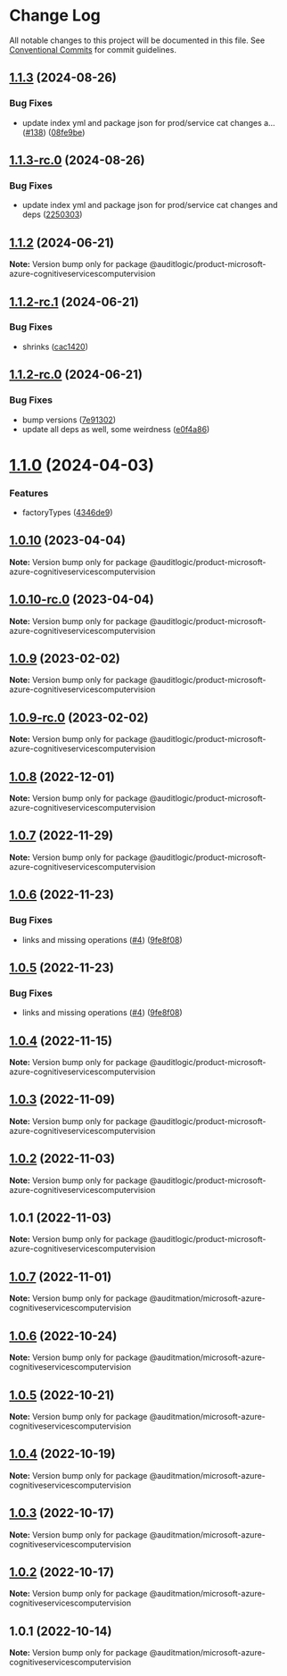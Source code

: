 # Change Log

All notable changes to this project will be documented in this file.
See [Conventional Commits](https://conventionalcommits.org) for commit guidelines.

## [1.1.3](https://github.com/auditlogic/product/compare/@auditlogic/product-microsoft-azure-cognitiveservicescomputervision@1.1.2...@auditlogic/product-microsoft-azure-cognitiveservicescomputervision@1.1.3) (2024-08-26)


### Bug Fixes

* update index yml and package json for prod/service cat changes a… ([#138](https://github.com/auditlogic/product/issues/138)) ([08fe9be](https://github.com/auditlogic/product/commit/08fe9beb1c8457462a19bc69caa02e6212d97e1a))





## [1.1.3-rc.0](https://github.com/auditlogic/product/compare/@auditlogic/product-microsoft-azure-cognitiveservicescomputervision@1.1.2...@auditlogic/product-microsoft-azure-cognitiveservicescomputervision@1.1.3-rc.0) (2024-08-26)


### Bug Fixes

* update index yml and package json for prod/service cat changes and deps ([2250303](https://github.com/auditlogic/product/commit/225030363a363608240135b7ebed386b28f01e4b))





## [1.1.2](https://github.com/auditlogic/product/compare/@auditlogic/product-microsoft-azure-cognitiveservicescomputervision@1.1.2-rc.1...@auditlogic/product-microsoft-azure-cognitiveservicescomputervision@1.1.2) (2024-06-21)

**Note:** Version bump only for package @auditlogic/product-microsoft-azure-cognitiveservicescomputervision





## [1.1.2-rc.1](https://github.com/auditlogic/product/compare/@auditlogic/product-microsoft-azure-cognitiveservicescomputervision@1.1.2-rc.0...@auditlogic/product-microsoft-azure-cognitiveservicescomputervision@1.1.2-rc.1) (2024-06-21)


### Bug Fixes

* shrinks ([cac1420](https://github.com/auditlogic/product/commit/cac14200fefcd8183ab69fe89a47bd3f70f563e9))





## [1.1.2-rc.0](https://github.com/auditlogic/product/compare/@auditlogic/product-microsoft-azure-cognitiveservicescomputervision@1.1.0...@auditlogic/product-microsoft-azure-cognitiveservicescomputervision@1.1.2-rc.0) (2024-06-21)


### Bug Fixes

* bump versions ([7e91302](https://github.com/auditlogic/product/commit/7e913023b8b312150ed7762c32fbbe616be71de5))
* update all deps as well, some weirdness ([e0f4a86](https://github.com/auditlogic/product/commit/e0f4a864714e2d3de6bbf3da014d5312fe53be2f))





# [1.1.0](https://github.com/auditlogic/product/compare/@auditlogic/product-microsoft-azure-cognitiveservicescomputervision@1.0.10...@auditlogic/product-microsoft-azure-cognitiveservicescomputervision@1.1.0) (2024-04-03)


### Features

* factoryTypes ([4346de9](https://github.com/auditlogic/product/commit/4346de92693aee892fccf725338ffc7b80ab182b))





## [1.0.10](https://github.com/auditlogic/product/compare/@auditlogic/product-microsoft-azure-cognitiveservicescomputervision@1.0.9...@auditlogic/product-microsoft-azure-cognitiveservicescomputervision@1.0.10) (2023-04-04)

**Note:** Version bump only for package @auditlogic/product-microsoft-azure-cognitiveservicescomputervision





## [1.0.10-rc.0](https://github.com/auditlogic/product/compare/@auditlogic/product-microsoft-azure-cognitiveservicescomputervision@1.0.9...@auditlogic/product-microsoft-azure-cognitiveservicescomputervision@1.0.10-rc.0) (2023-04-04)

**Note:** Version bump only for package @auditlogic/product-microsoft-azure-cognitiveservicescomputervision





## [1.0.9](https://github.com/auditlogic/product/compare/@auditlogic/product-microsoft-azure-cognitiveservicescomputervision@1.0.8...@auditlogic/product-microsoft-azure-cognitiveservicescomputervision@1.0.9) (2023-02-02)

**Note:** Version bump only for package @auditlogic/product-microsoft-azure-cognitiveservicescomputervision





## [1.0.9-rc.0](https://github.com/auditlogic/product/compare/@auditlogic/product-microsoft-azure-cognitiveservicescomputervision@1.0.8...@auditlogic/product-microsoft-azure-cognitiveservicescomputervision@1.0.9-rc.0) (2023-02-02)

**Note:** Version bump only for package @auditlogic/product-microsoft-azure-cognitiveservicescomputervision





## [1.0.8](https://github.com/auditlogic/product/compare/@auditlogic/product-microsoft-azure-cognitiveservicescomputervision@1.0.7...@auditlogic/product-microsoft-azure-cognitiveservicescomputervision@1.0.8) (2022-12-01)

**Note:** Version bump only for package @auditlogic/product-microsoft-azure-cognitiveservicescomputervision





## [1.0.7](https://github.com/auditlogic/product/compare/@auditlogic/product-microsoft-azure-cognitiveservicescomputervision@1.0.6...@auditlogic/product-microsoft-azure-cognitiveservicescomputervision@1.0.7) (2022-11-29)

**Note:** Version bump only for package @auditlogic/product-microsoft-azure-cognitiveservicescomputervision





## [1.0.6](https://github.com/auditlogic/product/compare/@auditlogic/product-microsoft-azure-cognitiveservicescomputervision@1.0.4...@auditlogic/product-microsoft-azure-cognitiveservicescomputervision@1.0.6) (2022-11-23)


### Bug Fixes

* links and missing operations ([#4](https://github.com/auditlogic/product/issues/4)) ([9fe8f08](https://github.com/auditlogic/product/commit/9fe8f08fe7c57fdb79f991ac35bd6ac2e7dcad38))





## [1.0.5](https://github.com/auditlogic/product/compare/@auditlogic/product-microsoft-azure-cognitiveservicescomputervision@1.0.4...@auditlogic/product-microsoft-azure-cognitiveservicescomputervision@1.0.5) (2022-11-23)


### Bug Fixes

* links and missing operations ([#4](https://github.com/auditlogic/product/issues/4)) ([9fe8f08](https://github.com/auditlogic/product/commit/9fe8f08fe7c57fdb79f991ac35bd6ac2e7dcad38))





## [1.0.4](https://github.com/auditlogic/product/compare/@auditlogic/product-microsoft-azure-cognitiveservicescomputervision@1.0.3...@auditlogic/product-microsoft-azure-cognitiveservicescomputervision@1.0.4) (2022-11-15)

**Note:** Version bump only for package @auditlogic/product-microsoft-azure-cognitiveservicescomputervision





## [1.0.3](https://github.com/auditlogic/product/compare/@auditlogic/product-microsoft-azure-cognitiveservicescomputervision@1.0.2...@auditlogic/product-microsoft-azure-cognitiveservicescomputervision@1.0.3) (2022-11-09)

**Note:** Version bump only for package @auditlogic/product-microsoft-azure-cognitiveservicescomputervision





## [1.0.2](https://github.com/auditlogic/product/compare/@auditlogic/product-microsoft-azure-cognitiveservicescomputervision@1.0.1...@auditlogic/product-microsoft-azure-cognitiveservicescomputervision@1.0.2) (2022-11-03)

**Note:** Version bump only for package @auditlogic/product-microsoft-azure-cognitiveservicescomputervision





## 1.0.1 (2022-11-03)

**Note:** Version bump only for package @auditlogic/product-microsoft-azure-cognitiveservicescomputervision





## [1.0.7](https://github.com/auditmation/store-content/compare/@auditmation/microsoft-azure-cognitiveservicescomputervision@1.0.6...@auditmation/microsoft-azure-cognitiveservicescomputervision@1.0.7) (2022-11-01)

**Note:** Version bump only for package @auditmation/microsoft-azure-cognitiveservicescomputervision





## [1.0.6](https://github.com/auditmation/store-content/compare/@auditmation/microsoft-azure-cognitiveservicescomputervision@1.0.5...@auditmation/microsoft-azure-cognitiveservicescomputervision@1.0.6) (2022-10-24)

**Note:** Version bump only for package @auditmation/microsoft-azure-cognitiveservicescomputervision





## [1.0.5](https://github.com/auditmation/store-content/compare/@auditmation/microsoft-azure-cognitiveservicescomputervision@1.0.4...@auditmation/microsoft-azure-cognitiveservicescomputervision@1.0.5) (2022-10-21)

**Note:** Version bump only for package @auditmation/microsoft-azure-cognitiveservicescomputervision





## [1.0.4](https://github.com/auditmation/store-content/compare/@auditmation/microsoft-azure-cognitiveservicescomputervision@1.0.3...@auditmation/microsoft-azure-cognitiveservicescomputervision@1.0.4) (2022-10-19)

**Note:** Version bump only for package @auditmation/microsoft-azure-cognitiveservicescomputervision





## [1.0.3](https://github.com/auditmation/store-content/compare/@auditmation/microsoft-azure-cognitiveservicescomputervision@1.0.2...@auditmation/microsoft-azure-cognitiveservicescomputervision@1.0.3) (2022-10-17)

**Note:** Version bump only for package @auditmation/microsoft-azure-cognitiveservicescomputervision





## [1.0.2](https://github.com/auditmation/store-content/compare/@auditmation/microsoft-azure-cognitiveservicescomputervision@1.0.1...@auditmation/microsoft-azure-cognitiveservicescomputervision@1.0.2) (2022-10-17)

**Note:** Version bump only for package @auditmation/microsoft-azure-cognitiveservicescomputervision





## 1.0.1 (2022-10-14)

**Note:** Version bump only for package @auditmation/microsoft-azure-cognitiveservicescomputervision
